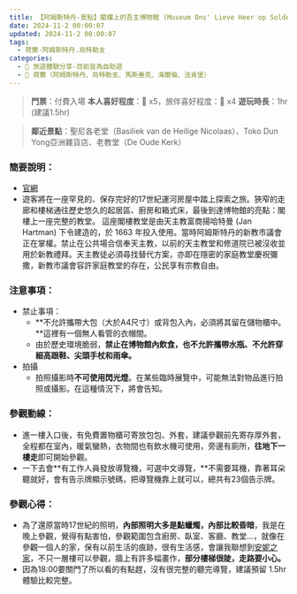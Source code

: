 ```yaml
---
title: 【阿姆斯特丹-景點】閣樓上的吾主博物館 (Museum Ons' Lieve Heer op Solder)
date: 2024-11-2 00:00:07
updated: 2024-11-2 00:00:07
tags:
  - 荷蘭-阿姆斯特丹.烏特勒支
categories: 
  - 🌴 旅遊體驗分享-目前皆為自助遊
  - 🥥 荷蘭（阿姆斯特丹、烏特勒支、馬斯垂克、海爾倫、法肯堡）
---
```

>**門票**：付費入場
>**本人喜好程度**：🌝 x5，旅伴喜好程度：🌝 x4
>**遊玩時長**：1hr (建議1.5hr)
<!-- more -->
>**鄰近景點**：聖尼各老堂（Basiliek van de Heilige Nicolaas）、Toko Dun Yong亞洲雜貨店、老教堂（De Oude Kerk）

### 簡要說明：
+ [官網](https://opsolder.nl/museumbezoek/)
+ 遊客將在一座罕見的、保存完好的17世紀運河房屋中踏上探索之旅。狹窄的走廊和樓梯通往歷史悠久的起居區、廚房和箱式床，最後到達博物館的亮點：閣樓上一座完整的教堂。
這座閣樓教堂是由天主教富商揚哈特曼 (Jan Hartman) 下令建造的，於 1663 年投入使用。當時阿姆斯特丹的新教市議會正在掌權。禁止在公共場合信奉天主教，以前的天主教堂和修道院已被沒收並用於新教禮拜。天主教徒必須尋找替代方案，亦即在隱密的家庭教堂慶祝彌撒，新教市議會容許家庭教堂的存在，公民享有宗教自由。

### 注意事項：
+ 禁止事項：
    + **不允許攜帶大包（大於A4尺寸）或背包入內，必須將其留在儲物櫃中。**這裡有一個無人看管的衣帽間。
    + 由於歷史環境脆弱，**禁止在博物館內飲食，也不允許攜帶水瓶、不允許穿細高跟鞋、尖頭手杖和雨傘。**
+ 拍攝
    + 拍照攝影時**不可使用閃光燈**。在某些臨時展覽中，可能無法對物品進行拍照或攝影。在這種情況下，將會告知。

### 參觀動線：
+ 進一樓入口後，有免費置物櫃可寄放包包、外套，建議參觀前先寄存厚外套，全程都在室內，暖氣蠻熱，衣物間也有飲水機可使用，旁邊有廁所，**往地下一樓走**即可開始參觀。
+ 一下去會**有工作人員發放導覽機，可選中文導覽，**不需要耳機，靠著耳朵聽就好，會有告示牌顯示號碼，把導覽機靠上就可以，總共有23個告示牌。

### 參觀心得：
+ 為了還原當時17世紀的照明，**內部照明大多是點蠟燭，內部比較昏暗**，我是在晚上參觀，覺得有點害怕，參觀範圍包含廚房、臥室、客廳、教堂…，就像在參觀一個人的家，保有以前生活的痕跡，很有生活感，會讓我聯想到[安妮之家](https://taoudjiji.github.io/blog/nethland/N-spot/Anne%20Frank%20House/?highlight=%E5%AE%89%E5%A6%AE%E4%B9%8B%E5%AE%B6)，不只一層樓可以參觀，牆上有許多幅畫作，**部分樓梯很陡，走路要小心。**
+ 因為18:00要關門了所以看的有點趕，沒有很完整的聽完導覽，建議預留 1.5hr 體驗比較完整。